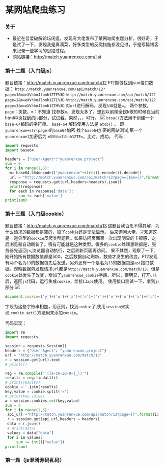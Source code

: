 # 某网站爬虫练习


### 关于
  - 最近在吾爱破解论坛闲逛，发现有大佬发布了某网站爬虫题分析。很好奇，于是试了一下，发现我是真滴菜，好多类型的反爬措施都没见过，于是写篇博客来记录一些学习的思路过程。
  - 网站链接：http://match.yuanrenxue.com/list
### 第十二题（入门级js）
  题目链接：http://match.yuanrenxue.com/match/12
  F12抓包找到json接口数据：
  ```http://match.yuanrenxue.com/api/match/12?page=1&m=eXVhbnJlbnh1ZTE%3D```
  ```http://match.yuanrenxue.com/api/match/12?page=2&m=eXVhbnJlbnh1ZTI%3D```
  ```http://match.yuanrenxue.com/api/match/12?page=3&m=eXVhbnJlbnh1ZTM%3D```
  对```url```进行解码，发现```%3D```就是```=```。
  两个参数，```page```：页数，```m```：不知道
  找参数```m```，发现太多了。想到以前爬全民k歌的时候在当前html中页找到的js部分，试试看。果然，，，可行。
  ![](https://gitee.com/lonercci/picbed/raw/master/img/20201205200601.png)
  `btoa()`方法用于创建一个`base-64`编码的字符串。
  `base-64` 解码使用方法是 `atob()` 。
  即`yuanrenxue+str(page)`的`base64`加密
  找个`base64`加密的网站测试,第一个`yuanrenxue1`加密后为   `eXVhbnJlbnh1ZTE=`，比对，成功。
  代码：

  ```python
import requests
import base64

headers = {"User-Agent":"yuanrenxue.project"}
sum = 0
for i in range(1,6):
    m= base64.b64encode(("yuanrenxue"+str(i)).encode()).decode()
    url = "http://match.yuanrenxue.com/api/match/12?page={}&m={}".format(i,m)
    response = requests.get(url,headers=headers).json()
    print(response)
    for each in response['data']:
        sum += each['value']
print(sum)

  ```


### 第十三题（入门级cookie）

   题目链接：http://match.yuanrenxue.com/match/13
   这题目我百思不得其解，为什么请求的数据都是空的，加了```cookie```还是无法显示。
   后来询问大佬，才知道这是一道典型的```cookie```反爬类型题目。如果访问页面第一次出现明显的卡顿感，之后浏览器自动刷新了。很有可能就是这种类型。很多的```cookie```处理思路都是，服务器先返回```js```,浏览器自动执行，之后刷新页面再访问。
   果不其然，观察了一下，刚开始所有数据数值都是500，之后数据自动刷新，数值才发生的改变。F12发现有两个名为```13```的数据包先后发送。另外还有一个是名为```13```的数据包是```api```接口数据。观察数据包发现请求```url```都是```http://match.yuanrenxue.com/match/13```，但是```cookie```处发生了改变，增加了```yaunrenxue_cookie```字段，所以，很明显，打开```url```后，返回```js```代码，运行生成```cookie```，给接口`api`使用。
   使用接口测试一下，拿到`js`部分
   ![](https://gitee.com/lonercci/picbed/raw/master/img/20201206123148.png)
   ```javascript
   document.cookie=('y')+('u')+('a')+('n')+('r')+('e')+('n')+('x')+('u')+('e')+('_')+('c')+('o')+('o')+('k')+('i')+('e')+('=')+('1')+('6')+('0')+('7')+('2')+('2')+('9')+('0')+('7')+('3')+('|')+('W')+('o')+('h')+('j')+('1')+('e')+('m')+('J')+('u')+('K')+('k')+('G')+('u')+('Y')+('H')+('X')+('z')+('s')+('4')+('m')+('t')+('A')+('8')+('h')+('u')+('B')+('E')+('b')+('f')+('A')+('X')+('B')+('F')+('t')+('9')+('G')+('A')+('N')+('c')+('d')+('R')+('H')+('r')+('M')+('M')+('F')+('H')+('q')+('L')+('0')+('8')+('G')+('s')+('o')+('f')+('B')+('R')+('V')+('C')+('N')+('u')+('D')+('l')+('f')+('O')+('t')+('l')+('Q')+('K')+('B')+('l')+('H')+('x')+('t')+('c')+('w')+('N')+('1')+('o')+('J')+('9')+('J')+('W')+('N')+('q')+';path=/';location.href=location.pathname+location.search
   ```
   字段为这些字符串相加，用正则，找到`cookie`了,使用`session`来实现,`cookie.set()`方法用来添加`cookie`。

   代码实现：
   ```python
import re
import requests

session = requests.Session()
headers = {"User-Agent": "yuanrenxue.project"}
url = "http://match.yuanrenxue.com/match/13"
r = session.get(url).text
# print(r)

reg = re.compile("'([a-zA-Z0-9=|_])'")
results = reg.findall(r)
# print(results)
cookie =''.join(results)
key,value = cookie.split('=')
# print(key,value)
a = session.cookies.set(key,value)
sum = 0
for i in range(1,6):
    api_url ="http://match.yuanrenxue.com/api/match/13?page={}".format(i)
    r = session.get(api_url,headers = headers)
    data = r.json()
    # print(data)
    values = data["data"]
    for i in values:
        sum += int(i["value"])
print(sum)

   ```

### 第一题（js混淆源码乱码）




